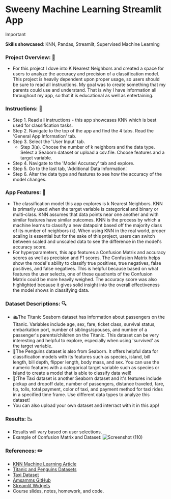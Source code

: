 # Sweeny Machine Learning Streamlit App
>[!IMPORTANT]
>**Skills showcased**: KNN, Pandas, Streamlit, Supervised Machine Learning

### Project Overview: 🔀
- For this project I dove into K Nearest Neighbors and created a space for users to analyze the accuracy and precision of a classification model. This project is heavily dependent upon proper usage, so users should be sure to read all instructions. My goal was to create something that my parents could use and understand. That is why I have information all throughout my app, so that it is educational as well as entertaining.


### Instructions: 📄
- Step 1. Read all instructions - this app showcases KNN which is best used for classification tasks.
- Step 2. Navigate to the top of the app and find the 4 tabs. Read the 'General App Information' tab.
- Step 3. Select the 'User Input' tab.
  - Step 3(a). Choose the number of k neighbors and the data type. Select a Seaborn dataset or upload a csv.file. Choose features and a target variable.
- Step 4. Navigate to the 'Model Accuracy' tab and explore.
- Step 5. Go to the last tab, 'Additional Data Information.'
- Step 6. Alter the data type and features to see how the accuracy of the model changes.


### App Features: 🍎
- The classification model this app explores is k Nearest Neighbors. KNN is primarily used when the target variable is categorical and binary or multi-class. KNN assumes that data points near one another and with similar features have similar outcomes. KNN is the process by which a machine learns to classify a new datapoint based off the majority class of its number of neighbors (k). When using KNN in the real world, proper scaling is essential but for the sake of this project, users can switch between scaled and unscaled data to see the difference in the model's accuracy score.
- For hyperparameters, this app features a Confusion Matrix and accuracy scores as well as precision and F1 scores. The Confusion Matrix helps show the model's ability to classify true positives, true negatives, false positives, and false negatives. This is helpful because based on what features the user selects, one of these quadrants of the Confusion Matrix could be more heavily weighed. The accuracy score was also highlighted because it gives solid insight into the overall effectiveness the model shows in classifying data.


### Dataset Descriptions: 🔍
- 🛳️The Titanic Seaborn dataset has information about passengers on the Titanic. Variables include age, sex, fare, ticket class, survival status, embarkation port, number of siblings/spouses, and number of a passenger's parents/children on the Titanic. This dataset can be very interesting and helpful to explore, especially when using 'survived' as the target variable.
- 🐧The Penguins dataset is also from Seaborn. It offers helpful data for classification models with its features such as species, island, bill length, bill depth, flipper length, body mass, and sex. You can use the numeric features with a categorical target variable such as species or island to create a model that is able to classify data well!
- 🚗:The Taxi dataset is another Seaborn dataset and it's features include pickup and dropoff date, number of passengers, distance traveled, fare, tip, tolls, total payment, color of taxi, and payment method for taxi rides in a specified time frame. Use different data types to analyze this dataset!
- You can also upload your own dataset and interract with it in this app!


### Results: 📉
- Results will vary based on user selections.
- Example of Confusion Matrix and Dataset:
![Screenshot (110)](https://github.com/user-attachments/assets/2e40971f-4e86-42a3-8754-f91f5b4b5895)


### References: ✏️
- [KNN Machine Learning Article](https://medium.com/@sachinsoni600517/k-nearest-neighbours-introduction-to-machine-learning-algorithms-9dbc9d9fb3b2)
- [Titanic and Penguins Datasets](https://www.geeksforgeeks.org/seaborn-datasets-for-data-science/#3-penguins-dataset)
- [Taxi Dataset](https://www.kaggle.com/datasets/abdmental01/taxis-dataset-yellow-taxi)
- [Amsamms GitHub](https://github.com/Amsamms/General-machine-learning-algorithm/blob/master/main.py)
- [Streamlit Widgets](https://docs.streamlit.io/develop/api-reference/widgets)
- Course slides, notes, homework, and code.
